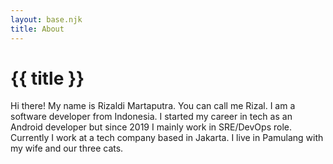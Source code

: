 ```yaml
---
layout: base.njk
title: About
---
```


# {{ title }}

Hi there! My name is Rizaldi Martaputra. You can call me Rizal. I am a software developer from Indonesia. I started my career in tech as an Android developer but since 2019 I mainly work in SRE/DevOps role. Currently I work at a tech company based in Jakarta. I live in Pamulang with my wife and our three cats.
